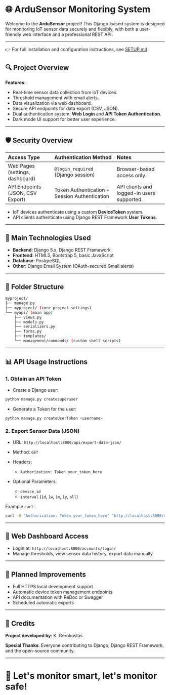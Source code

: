 # 🌐 ArduSensor Monitoring System

Welcome to the **ArduSensor** project! This Django-based system is designed for monitoring IoT sensor data securely and flexibly, with both a user-friendly web interface and a professional REST API.

---

👉 For full installation and configuration instructions, see [SETUP.md](SETUP.md).


## 🔍 Project Overview

**Features:**

* Real-time sensor data collection from IoT devices.
* Threshold management with email alerts.
* Data visualization via web dashboard.
* Secure API endpoints for data export (CSV, JSON).
* Dual authentication system: **Web Login** and **API Token Authentication**.
* Dark mode UI support for better user experience.

---

## 🛡️ Security Overview

| Access Type                      | Authentication Method                         | Notes                                      |
| :------------------------------- | :-------------------------------------------- | :----------------------------------------- |
| Web Pages (settings, dashboard)  | `@login_required` (Django session)            | Browser-based access only.                 |
| API Endpoints (JSON, CSV Export) | Token Authentication + Session Authentication | API clients and logged-in users supported. |

* IoT devices authenticate using a custom **DeviceToken** system.
* API clients authenticate using Django REST Framework **User Tokens**.

---

## 🔢 Main Technologies Used

* **Backend**: Django 5.x, Django REST Framework
* **Frontend**: HTML5, Bootstrap 5, basic JavaScript
* **Database**: PostgreSQL
* **Other**: Django Email System (OAuth-secured Gmail alerts)

---

## 📂 Folder Structure

```bash
myproject/
├── manage.py
├── myproject/ (core project settings)
└── myapi/ (main app)
    ├── views.py
    ├── models.py
    ├── serializers.py
    ├── forms.py
    ├── templates/
    └── management/commands/ (custom shell scripts)
```

---

## 📊 API Usage Instructions

### 1. Obtain an API Token

* Create a Django user:

```bash
python manage.py createsuperuser
```

* Generate a Token for the user:

```bash
python manage.py createUserToken <username>
```

### 2. Export Sensor Data (JSON)

* URL: `http://localhost:8000/api/export-data-json/`
* Method: `GET`
* Headers:

  * `Authorization: Token your_token_here`
* Optional Parameters:

  * `device_id`
  * `interval` (`1d`, `1w`, `1m`, `1y`, `all`)

Example `curl`:

```bash
curl -H "Authorization: Token your_token_here" "http://localhost:8000/api/export-data-json/?device_id=sensor01&interval=1w"
```

---

## 📃 Web Dashboard Access

* Login at: `http://localhost:8000/accounts/login/`
* Manage thresholds, view sensor data history, export data manually.

---

## 📅 Planned Improvements

* Full HTTPS local development support
* Automatic device token management endpoints
* API documentation with ReDoc or Swagger
* Scheduled automatic exports

---

## 💪 Credits

**Project developed by**: K. Gerokostas

**Special Thanks**: Everyone contributing to Django, Django REST Framework, and the open-source community.

---

# 🚀 Let's monitor smart, let's monitor safe!

